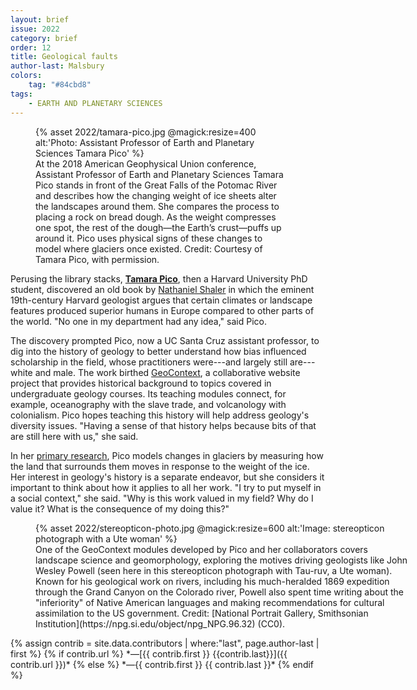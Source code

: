 ```yaml
---
layout: brief
issue: 2022
category: brief
order: 12
title: Geological faults
author-last: Malsbury
colors:
    tag: "#84cbd8"
tags:
    - EARTH AND PLANETARY SCIENCES
---
```

<figure style="width:400px">
  {% asset 2022/tamara-pico.jpg @magick:resize=400 alt:'Photo: Assistant Professor of Earth and Planetary Sciences Tamara Pico' %}<figcaption markdown="span">At the 2018 American Geophysical Union conference, Assistant Professor of Earth and Planetary Sciences Tamara Pico stands in front of the Great Falls of the Potomac River and describes how the changing weight of ice sheets alter the landscapes around them. She compares the process to placing a rock on bread dough. As the weight compresses one spot, the rest of the dough—the Earth’s crust—puffs up around it. Pico uses physical signs of these changes to model where glaciers once existed. Credit: Courtesy of Tamara Pico, with permission.</figcaption>
</figure>

Perusing the library stacks, [**Tamara Pico**](https://tamarapico.github.io/index.html), then a Harvard University PhD student, discovered an old book by [Nathaniel Shaler](https://eps.harvard.edu/nathaniel-s-shaler-and-scientific-racism) in which the eminent 19th-century Harvard geologist argues that certain climates or landscape features produced superior humans in Europe compared to other parts of the world. "No one in my department had any idea," said Pico.

The discovery prompted Pico, now a UC Santa Cruz assistant professor, to dig into the history of geology to better understand how bias influenced scholarship in the field, whose practitioners were---and largely still are---white and male. The work birthed [GeoContext](https://geo-context.github.io/), a collaborative website project that provides historical background to topics covered in undergraduate geology courses. Its teaching modules connect, for example, oceanography with the slave trade, and volcanology with colonialism. Pico hopes teaching this history will help address geology's diversity issues. "Having a sense of that history helps because bits of that are still here with us," she said.

In her [primary research](https://tamarapico.github.io/research_edit.html), Pico models changes in glaciers by measuring how the land that surrounds them moves in response to the weight of the ice. Her interest in geology's history is a separate endeavor, but she considers it important to think about how it applies to all her work. "I try to put myself in a social context," she said. "Why is this work valued in my field? Why do I value it? What is the consequence of my doing this?"
<figure class="briefs-full" style="width:600px">
  {% asset 2022/stereopticon-photo.jpg @magick:resize=600 alt:'Image: stereopticon photograph with a Ute woman' %}<figcaption markdown="span">One of the GeoContext modules developed by Pico and her collaborators covers landscape science and geomorphology, exploring the motives driving geologists like John Wesley Powell (seen here in this stereopticon photograph with Tau-ruv, a Ute woman). Known for his geological work on rivers, including his much-heralded 1869 expedition through the Grand Canyon on the Colorado river, Powell also spent time writing about the "inferiority" of Native American languages and making recommendations for cultural assimilation to the US government. Credit: [National Portrait Gallery, Smithsonian Institution](https://npg.si.edu/object/npg_NPG.96.32) (CC0).</figcaption>
</figure>
{% assign contrib = site.data.contributors | where:"last", page.author-last | first %}
{% if contrib.url %}
*&mdash;[{{ contrib.first }} {{contrib.last}}]({{ contrib.url }})*
{% else %}
*&mdash;{{ contrib.first }} {{ contrib.last }}*
{% endif %}
